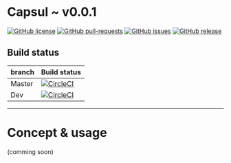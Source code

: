 # Capsul ~ v0.0.1

[![GitHub license](https://img.shields.io/github/license/medtune/capsul.svg)](https://github.com/medtune/capsul/blob/iron-master/LICENSE.txt) [![GitHub pull-requests](https://img.shields.io/github/issues-pr/medtune/capsul.svg)](https://GitHub.com/medtune/capsul/pull/) [![GitHub issues](https://img.shields.io/github/issues/medtune/capsul.svg)](https://github.com/medtune/capsul/issues) [![GitHub release](https://img.shields.io/github/release/medtune/capsul.svg)](https://GitHub.com/medtune/capsul/releases) 

## Build status

| branch | Build status |
| --- | --- |
| Master | [![CircleCI](https://circleci.com/gh/medtune/capsul/tree/master.svg?style=svg)](https://circleci.com/gh/medtune/capsul/tree/master) |
| Dev | [![CircleCI](https://circleci.com/gh/medtune/capsul/tree/dev.svg?style=svg)](https://circleci.com/gh/medtune/capsul/tree/dev) |

***

# Concept & usage

(comming soon)